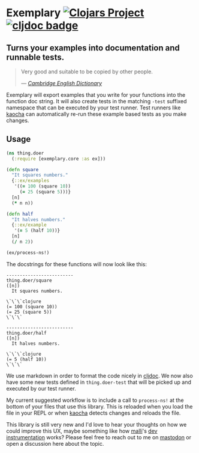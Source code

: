 # Exemplary [![Clojars Project](https://img.shields.io/clojars/v/uk.me.oli/exemplary.svg)](https://clojars.org/uk.me.oli/exemplary) [![cljdoc badge](https://cljdoc.org/badge/uk.me.oli/exemplary)](https://cljdoc.org/d/uk.me.oli/exemplary)

## Turns your examples into documentation and runnable tests.

> Very good and suitable to be copied by other people.
>
> &mdash; <cite>[Cambridge English Dictionary][dict-def]</cite>

Exemplary will export examples that you write for your functions into the function doc string. It will also create tests in the matching `-test` suffixed namespace that can be executed by your test runner. Test runners like [kaocha][] can automatically re-run these example based tests as you make changes.

## Usage

```clojure
(ns thing.doer
  (:require [exemplary.core :as ex]))

(defn square
  "It squares numbers."
  {::ex/examples
   '((= 100 (square 10))
     (= 25 (square 5)))}
  [n]
  (* n n))

(defn half
  "It halves numbers."
  {::ex/example
   '(= 5 (half 10))}
  [n]
  (/ n 2))

(ex/process-ns!)
```

The docstrings for these functions will now look like this:

```
-------------------------
thing.doer/square
([n])
  It squares numbers.

\`\`\`clojure
(= 100 (square 10))
(= 25 (square 5))
\`\`\`

-------------------------
thing.doer/half
([n])
  It halves numbers.

\`\`\`clojure
(= 5 (half 10))
\`\`\`
```

We use markdown in order to format the code nicely in [cljdoc][]. We now also have some new tests defined in `thing.doer-test` that will be picked up and executed by our test runner.

My current suggested workflow is to include a call to `process-ns!` at the bottom of your files that use this library. This is reloaded when you load the file in your REPL or when [kaocha][] detects changes and reloads the file.

This library is still very new and I'd love to hear your thoughts on how we could improve this UX, maybe something like how [malli][]'s [dev instrumentation][malli-dev-inst] works? Please feel free to reach out to me on [mastodon][] or open a discussion here about the topic.

[dict-def]: https://dictionary.cambridge.org/dictionary/english/exemplary
[kaocha]: https://github.com/lambdaisland/kaocha
[malli-dev-inst]: https://github.com/metosin/malli/blob/master/docs/function-schemas.md#development-instrumentation
[malli]: https://github.com/metosin/malli
[mastodon]: https://mastodon.social/@Olical
[cljdoc]: https://cljdoc.org/
